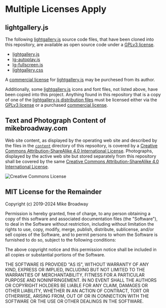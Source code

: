 # Multiple Licenses Apply

## lightgallery.js

The following [lightgallery.js](https://www.lightgalleryjs.com/) source code files,
that have been cloned into this repository, are available as open source code under a
[GPLv3 license](https://github.com/sachinchoolur/lightgallery.js/blob/master/LICENSE.md).

* [lightgallery.js](/assets/js/lightgallery.js)
* [lg-autoplay.js](/assets/js/lg-autoplay.js)
* [lg-fullscreen.js](/assets/js/lg-fullscreen.js)
* [lightgallery.css](/assets/css/lightgallery.css)

A [commercial license](https://sachinchoolur.github.io/lightgallery.js/docs/license.html) for
[lightgallery.js](https://sachinchoolur.github.io/lightgallery.js/) may be purchesed from its author.

Additionally, some [lightgallery.js](https://www.lightgalleryjs.com/) icons and font
files, not listed above, have been copied into this project. Anything found in this repository that is
a copy of one of the [lightgallery.js distribution files](https://github.com/sachinchoolur/lightgallery.js/tree/master/dist)
must be licensed either via the [GPLv3 license](https://github.com/sachinchoolur/lightGallery/blob/master/LICENSE) or a purchased [commercial license](https://www.lightgalleryjs.com/license/).

## Text and Photograph Content of mikebroadway.com

Web site content, as displayed by the operating web site and described by the files in the [`content`](/content)
directory of this repsoitory, is covered by a [Creative Commons Attribution-ShareAlike 4.0 International License](http://creativecommons.org/licenses/by-sa/4.0/).
Photographs, displayed by the active web site but stored separately from this repository shall be covered by the
same [Creative Commons Attribution-ShareAlike 4.0 International License](http://creativecommons.org/licenses/by-sa/4.0/).

![Creative Commons License](https://i.creativecommons.org/l/by-sa/4.0/88x31.png)

## MIT License for the Remainder

Copyright (c) 2019-2024 Mike Broadway

Permission is hereby granted, free of charge, to any person obtaining a copy
of this software and associated documentation files (the "Software"), to deal
in the Software without restriction, including without limitation the rights
to use, copy, modify, merge, publish, distribute, sublicense, and/or sell
copies of the Software, and to permit persons to whom the Software is
furnished to do so, subject to the following conditions:

The above copyright notice and this permission notice shall be included in all
copies or substantial portions of the Software.

THE SOFTWARE IS PROVIDED "AS IS", WITHOUT WARRANTY OF ANY KIND, EXPRESS OR
IMPLIED, INCLUDING BUT NOT LIMITED TO THE WARRANTIES OF MERCHANTABILITY,
FITNESS FOR A PARTICULAR PURPOSE AND NONINFRINGEMENT. IN NO EVENT SHALL THE
AUTHORS OR COPYRIGHT HOLDERS BE LIABLE FOR ANY CLAIM, DAMAGES OR OTHER
LIABILITY, WHETHER IN AN ACTION OF CONTRACT, TORT OR OTHERWISE, ARISING FROM,
OUT OF OR IN CONNECTION WITH THE SOFTWARE OR THE USE OR OTHER DEALINGS IN THE
SOFTWARE.
